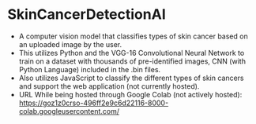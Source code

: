 # SkinCancerDetectionAI

* A computer vision model that classifies types of skin cancer based on an uploaded image by the user.
* This utilizes Python and the VGG-16 Convolutional Neural Network to train on a dataset with thousands of pre-identified images, CNN (with Python Language) included in the .bin files.
* Also utilizes JavaScript to classify the different types of skin cancers and support the web application (not currently hosted).
* URL While being hosted through Google Colab (not actively hosted): https://goz1z0crso-496ff2e9c6d22116-8000-colab.googleusercontent.com/
